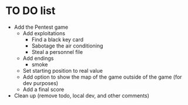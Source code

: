 # TO DO list

- Add the Pentest game
  - Add exploitations
    - Find a black key card
    - Sabotage the air conditioning
    - Steal a personnel file
  - Add endings
    - smoke
  - Set starting position to real value
  - Add option to show the map of the game outside of the game (for dev purposes)
  - Add a final score
- Clean up (remove todo, local dev, and other comments)
